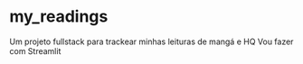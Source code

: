 # my_readings
Um projeto fullstack para trackear minhas leituras de mangá e HQ
Vou fazer com Streamlit

